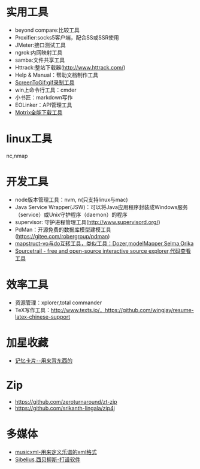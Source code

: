 # 实用工具
- beyond compare:比较工具
- Proxifier:socks5客户端，配合SS或SSR使用
- JMeter:接口测试工具
- ngrok:内网映射工具
- samba:文件共享工具
- Httrack:整站下载器(http://www.httrack.com/)
- Help & Manual：帮助文档制作工具
- [ScreenToGif:gif录制工具](https://github.com/NickeManarin/ScreenToGif)
- win上命令行工具：cmder
- 小书匠：markdown写作
- EOLinker：API管理工具
- [Motrix全能下载工具](https://github.com/agalwood/Motrix)

# linux工具
nc,nmap


# 开发工具
- node版本管理工具：nvm, n(只支持linux与mac)
- Java Service Wrapper(JSW)：可以将Java应用程序封装成Windows服务（service）或Unix守护程序（daemon）的程序
- supervisor: 守护进程管理工具(http://www.supervisord.org/)
- PdMan：开源免费的数据库模型建模工具(https://gitee.com/robergroup/pdman)
- [mapstruct-vo与do互转工具，类似工具：Dozer,modelMapper,Selma,Orika](https://mapstruct.org/)
- [Sourcetrail - free and open-source interactive source explorer,代码查看工具](https://github.com/CoatiSoftware/Sourcetrail)

# 效率工具
- 资源管理：xplorer,total commander
- TeX写作工具：http://www.texts.io/，https://github.com/wingjay/resume-latex-chinese-support

# 加星收藏
- [记忆卡片--用来背东西的](https://apps.ankiweb.net/)

# Zip
- https://github.com/zeroturnaround/zt-zip
- https://github.com/srikanth-lingala/zip4j


# 多媒体
- [musicxml-用来定义乐谱的xml格式](https://www.musicxml.com/)
- [Sibelius,西贝柳斯-打谱软件](https://www.avid.com/sibelius-ultimate)